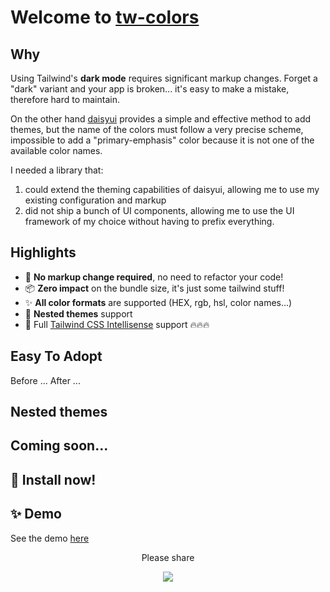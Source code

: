 # Welcome to [tw-colors](https://github.com/L-Blondy/tw-colors)

## Why

Using Tailwind's **dark mode** requires significant markup changes. Forget a "dark" variant and your app is broken... it's easy to make a mistake, therefore hard to maintain.

On the other hand [daisyui][daisyui-url] provides a simple and effective method to add themes, but the name of the colors must follow a very precise scheme, impossible to add a "primary-emphasis" color because it is not one of the available color names.

I needed a library that:
1. could extend the theming capabilities of daisyui, allowing me to use my existing configuration and markup
2. did not ship a bunch of UI components, allowing me to use the UI framework of my choice without having to prefix everything.

## Highlights

* 🚀 **No markup change required**, no need to refactor your code!
* 📦 **Zero impact** on the bundle size, it's just some tailwind stuff!
* ✨ **All color formats** are supported (HEX, rgb, hsl, color names...)
* 🤩 **Nested themes** support
* 💫 Full [Tailwind CSS Intellisense][tailwind-intellisense-url] support 🔥🔥🔥
 

## Easy To Adopt

Before
...
After
...

## Nested themes

## Coming soon...

## 📀 Install now!

## ✨ Demo

See the demo [here](...)

<div align="center">

Please share

[![][tweet]][tweet-url]

</div >

[tweet]: https://img.shields.io/twitter/url?style=social&url=https%3A%2F%2Fgithub.com%2Fsaadeghi%2Fdaisyui
[tweet-url]: https://twitter.com/intent/tweet?text=tw-colors%0ATailwind%20color%20themes%20made%20easy!%0AURL_TO_GITHUB
[daisyui-url]: https://daisyui.com/
[tailwind-intellisense-url]: https://marketplace.visualstudio.com/items?itemName=bradlc.vscode-tailwindcss
